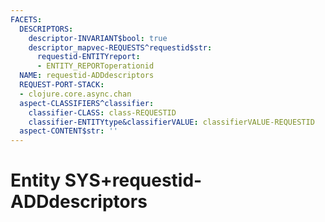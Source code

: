 ```yaml
---
FACETS:
  DESCRIPTORS:
    descriptor-INVARIANT$bool: true
    descriptor_mapvec-REQUESTS^requestid$str:
      requestid-ENTITYreport:
      - ENTITY_REPORToperationid
  NAME: requestid-ADDdescriptors
  REQUEST-PORT-STACK:
  - clojure.core.async.chan
  aspect-CLASSIFIERS^classifier:
    classifier-CLASS: class-REQUESTID
    classifier-ENTITYtype&classifierVALUE: classifierVALUE-REQUESTID
  aspect-CONTENT$str: ''
---
```

# Entity SYS+requestid-ADDdescriptors


